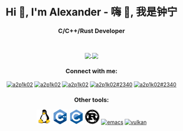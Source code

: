 <h1 align="center">Hi 👋, I'm Alexander - 嗨 👋, 我是钟宁</h1>
<h3 align="center">C/C++/Rust Developer</h3><br>

<p align="center">
  <a href="https://github.com/a2p1k02?tab=repositories">
    <img height=200 align="center" src="https://github-readme-stats.vercel.app/api?username=a2p1k02&theme=tokyonight&show_icons=true&rank_icon=github" />
    <img height=200 align="center" src="https://github-readme-stats.vercel.app/api/top-langs?username=a2p1k02&layout=compact&langs_count=8&card_width=320&theme=tokyonight&show_icons=true" />
  </a>
</p>

<h3 align="center">Connect with me:</h3>
<p align="center">
  <a href="https://dev.to/a2p1k02" target="blank"><img align="center" src="https://cdn.jsdelivr.net/npm/simple-icons@3.0.1/icons/dev-dot-to.svg" alt="a2p1k02" height="30" width="40"/></a>
  <a href="https://linkedin.com/in/a2p1k02" target="blank"><img align="center" src="https://cdn.jsdelivr.net/npm/simple-icons@3.0.1/icons/linkedin.svg" alt="a2p1k02" height="30" width="40"/></a>
  <a href="https://instagram.com/a2p1k02" target="blank"><img align="center" src="https://cdn.jsdelivr.net/npm/simple-icons@3.0.1/icons/instagram.svg" alt="a2p1k02" height="30" width="40"/></a>
  <a href="https://discord.gg/a2p1k02#2340" target="blank"><img align="center" src="https://cdn.jsdelivr.net/npm/simple-icons@3.0.1/icons/discord.svg" alt="a2p1k02#2340" height="30" width="40"/></a>
  <a href="https://t.me/a2p1k02" target="blank"><img align="center" src="https://simpleicons.org/icons/telegram.svg" alt="a2p1k02#2340" height="30" width="40"/></a>
</p>

<h3 align="center">Other tools:</h3>
<p align="center">
  <a href="https://www.linux.org/" target="_blank"><img src="https://raw.githubusercontent.com/devicons/devicon/master/icons/linux/linux-original.svg" alt="linux" width="40" height="40"/></a>
  <a href="https://en.cppreference.com/w/" target="_blank"><img src="https://raw.githubusercontent.com/devicons/devicon/master/icons/cplusplus/cplusplus-original.svg" alt="c++" width="40" height="40"/></a>
  <a href="https://en.cppreference.com/w/c/language" target="_blank"><img src="https://raw.githubusercontent.com/devicons/devicon/master/icons/c/c-original.svg" alt="c" width="40" height="40"/></a>
  <a href="https://www.rust-lang.org/" target="_blank"><img src="https://raw.githubusercontent.com/devicons/devicon/master/icons/rust/rust-original.svg" alt="rust" width="40" height="40"/></a>
  <a href="https://www.gnu.org/software/emacs/" target="_blank"><img src="https://upload.wikimedia.org/wikipedia/commons/0/08/EmacsIcon.svg" alt="emacs" width="40" height="40"/></a>
  <a href="https://www.vulkan.org/" target="_blank"><img src="https://upload.wikimedia.org/wikipedia/commons/3/30/Vulkan.svg" alt="vulkan" width="40" height="40"/></a>
</p>
